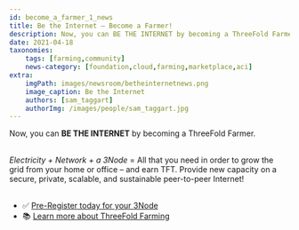 ```yaml
---
id: become_a_farmer_1_news
title: Be the Internet – Become a Farmer!
description: Now, you can BE THE INTERNET by becoming a ThreeFold Farmer.
date: 2021-04-18
taxonomies:
    tags: [farming,community]
    news-category: [foundation,cloud,farming,marketplace,aci]
extra:
    imgPath: images/newsroom/betheinternetnews.png
    image_caption: Be the Internet
    authors: [sam_taggart]
    authorImg: /images/people/sam_taggart.jpg
---
```


Now, you can **BE THE INTERNET** by becoming a ThreeFold Farmer.
<br/>
<Br/>

*Electricity + Network + a 3Node* = All that you need in order to grow the grid from your home or office – and earn TFT. Provide new capacity on a secure, private, scalable, and sustainable peer-to-peer Internet!
<br/>
<br/>

- ✅ [Pre-Register today for your 3Node](https://threefold.io/farm/)
- 📚 [Learn more about ThreeFold Farming](https://library.threefold.me/info/tfgrid/#/threefold__farming_intro)